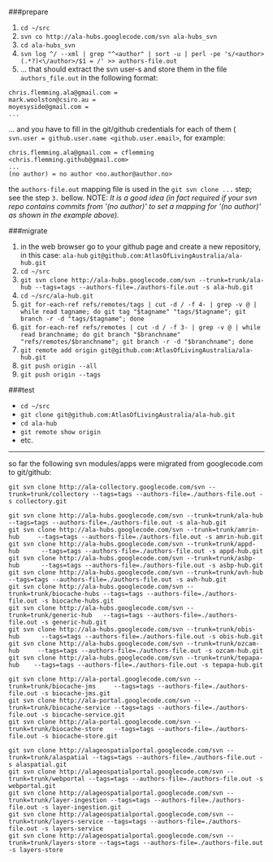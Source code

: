 ###prepare
1. `cd ~/src`
2. `svn co http://ala-hubs.googlecode.com/svn ala-hubs_svn`
3. `cd ala-hubs_svn`
4. `svn log ^/ --xml | grep "^<author" | sort -u | perl -pe 's/<author>(.*?)<\/author>/$1 = /' >> authors-file.out`
5. ... that should extract the svn user-s and store them in the file `authors_file.out` in the following format:
```
chris.flemming.ala@gmail.com = 
mark.woolston@csiro.au = 
moyesyside@gmail.com = 
...
```
... and you have to fill in the git/github credentials for each of them (` svn.user = github.user.name <github.user.email>`, for example:
```
chris.flemming.ala@gmail.com = cflemming <chris.flemming.github@gmail.com>
...
(no author) = no author <no.author@author.no>
```
the `authors-file.out` mapping file is used in the `git svn clone ...` step; see the step `3.` bellow. NOTE: _It is a good idea (in fact required if your svn repo contains commits from '(no author)' to set a mapping for '(no author)' as shown in the example above)._

###migrate
1. in the web browser go to your github page and create a new repository, in this case: `ala-hub` `git@github.com:AtlasOfLivingAustralia/ala-hub.git`
2. `cd ~/src`
3. `git svn clone http://ala-hubs.googlecode.com/svn --trunk=trunk/ala-hub --tags=tags --authors-file=./authors-file.out -s ala-hub.git`
4. `cd ~/src/ala-hub.git`
5. `git for-each-ref refs/remotes/tags | cut -d / -f 4- | grep -v @ | while read tagname; do git tag "$tagname" "tags/$tagname"; git branch -r -d "tags/$tagname"; done`
6. `git for-each-ref refs/remotes | cut -d / -f 3- | grep -v @ | while read branchname; do git branch "$branchname" "refs/remotes/$branchname"; git branch -r -d "$branchname"; done`
7. `git remote add origin git@github.com:AtlasOfLivingAustralia/ala-hub.git`
8. `git push origin --all`
9. `git push origin --tags`

###test
* `cd ~/src`
* `git clone git@github.com:AtlasOfLivingAustralia/ala-hub.git`
* `cd ala-hub`
* `git remote show origin`
* etc.

---
so far the following svn modules/apps were migrated from googlecode.com to git/github:
```
git svn clone http://ala-collectory.googlecode.com/svn --trunk=trunk/collectory --tags=tags --authors-file=./authors-file.out -s collectory.git

git svn clone http://ala-hubs.googlecode.com/svn --trunk=trunk/ala-hub       --tags=tags --authors-file=./authors-file.out -s ala-hub.git
git svn clone http://ala-hubs.googlecode.com/svn --trunk=trunk/amrin-hub     --tags=tags --authors-file=./authors-file.out -s amrin-hub.git
git svn clone http://ala-hubs.googlecode.com/svn --trunk=trunk/appd-hub      --tags=tags --authors-file=./authors-file.out -s appd-hub.git
git svn clone http://ala-hubs.googlecode.com/svn --trunk=trunk/asbp-hub      --tags=tags --authors-file=./authors-file.out -s asbp-hub.git
git svn clone http://ala-hubs.googlecode.com/svn --trunk=trunk/avh-hub       --tags=tags --authors-file=./authors-file.out -s avh-hub.git
git svn clone http://ala-hubs.googlecode.com/svn --trunk=trunk/biocache-hubs --tags=tags --authors-file=./authors-file.out -s biocache-hubs.git
git svn clone http://ala-hubs.googlecode.com/svn --trunk=trunk/generic-hub   --tags=tags --authors-file=./authors-file.out -s generic-hub.git
git svn clone http://ala-hubs.googlecode.com/svn --trunk=trunk/obis-hub      --tags=tags --authors-file=./authors-file.out -s obis-hub.git
git svn clone http://ala-hubs.googlecode.com/svn --trunk=trunk/ozcam-hub     --tags=tags --authors-file=./authors-file.out -s ozcam-hub.git
git svn clone http://ala-hubs.googlecode.com/svn --trunk=trunk/tepapa-hub    --tags=tags --authors-file=./authors-file.out -s tepapa-hub.git

git svn clone http://ala-portal.googlecode.com/svn --trunk=trunk/biocache-jms     --tags=tags --authors-file=./authors-file.out -s biocache-jms.git
git svn clone http://ala-portal.googlecode.com/svn --trunk=trunk/biocache-service --tags=tags --authors-file=./authors-file.out -s biocache-service.git
git svn clone http://ala-portal.googlecode.com/svn --trunk=trunk/biocache-store   --tags=tags --authors-file=./authors-file.out -s biocache-store.git

git svn clone http://alageospatialportal.googlecode.com/svn --trunk=trunk/alaspatial --tags=tags --authors-file=./authors-file.out -s alaspatial.git
git svn clone http://alageospatialportal.googlecode.com/svn --trunk=trunk/webportal --tags=tags --authors-file=./authors-file.out -s webportal.git
git svn clone http://alageospatialportal.googlecode.com/svn --trunk=trunk/layer-ingestion --tags=tags --authors-file=./authors-file.out -s layer-ingestion.git
git svn clone http://alageospatialportal.googlecode.com/svn --trunk=trunk/layers-service --tags=tags --authors-file=./authors-file.out -s layers-service
git svn clone http://alageospatialportal.googlecode.com/svn --trunk=trunk/layers-store --tags=tags --authors-file=./authors-file.out -s layers-store
```
